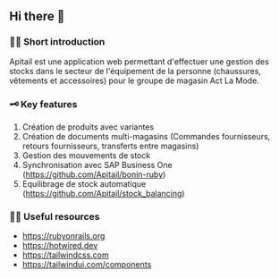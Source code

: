 ## Hi there 👋

### 🙋‍♀️ Short introduction

Apitail est une application web permettant d'effectuer une gestion des stocks dans le secteur de l'équipement de la personne (chaussures, vêtements et accessoires) pour le groupe de magasin Act La Mode.

### 🗝 Key features

1. Création de produits avec variantes
2. Création de documents multi-magasins (Commandes fournisseurs, retours fournisseurs, transferts entre magasins)
3. Gestion des mouvements de stock
4. Synchronisation avec SAP Business One (https://github.com/Apitail/bonin-ruby)
5. Equilibrage de stock automatique (https://github.com/Apitail/stock_balancing)

### 👩‍💻 Useful resources

- https://rubyonrails.org
- https://hotwired.dev
- https://tailwindcss.com
- https://tailwindui.com/components
